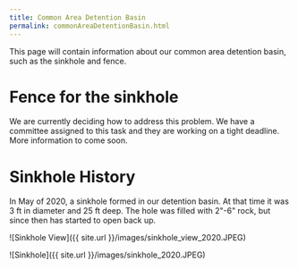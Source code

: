 ```yaml
---
title: Common Area Detention Basin
permalink: commonAreaDetentionBasin.html
---
```


This page will contain information about our common area detention basin, such as the sinkhole and fence.

# Fence for the sinkhole
We are currently deciding how to address this problem. We have a committee assigned to this task and they are working on a tight deadline. More information to come soon.

# Sinkhole History
In May of 2020, a sinkhole formed in our detention basin. At that time it was 3 ft in diameter and 25 ft deep.
The hole was filled with 2"-6" rock, but since then has started to open back up.

![Sinkhole View]({{ site.url }}/images/sinkhole_view_2020.JPEG)

![Sinkhole]({{ site.url }}/images/sinkhole_2020.JPEG)


